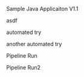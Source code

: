
Sample Java Applicaiton V1.1

asdf

automated try

another automated try

Pipeline Run

Pipeline Run2
